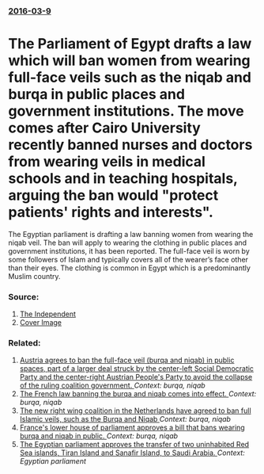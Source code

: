 ### [2016-03-9](/news/2016/03/9/index.md)

# The Parliament of Egypt drafts a law which will ban women from wearing full-face veils such as the niqab and burqa in public places and government institutions. The move comes after Cairo University recently banned nurses and doctors from wearing veils in medical schools and in teaching hospitals, arguing the ban would "protect patients' rights and interests". 

The Egyptian parliament is drafting a law banning women from wearing the niqab veil. The ban will apply to wearing the clothing in public places and government institutions, it has been reported. The full-face veil is worn by some followers of Islam and typically covers all of the wearer’s face other than their eyes. The clothing is common in Egypt which is a predominantly Muslim country.


### Source:

1. [The Independent](http://www.independent.co.uk/news/world/africa/egypt-drafts-bill-to-ban-niqab-veil-in-public-places-a6920701.html)
1. [Cover Image](https://static.independent.co.uk/s3fs-public/thumbnails/image/2015/11/25/10/burka.jpg)

### Related:

1. [Austria agrees to ban the full-face veil (burqa and niqab) in public spaces, part of a larger deal struck by the center-left Social Democratic Party and the center-right Austrian People's Party to avoid the collapse of the ruling coalition government. ](/news/2017/01/31/austria-agrees-to-ban-the-full-face-veil-burqa-and-niqab-in-public-spaces-part-of-a-larger-deal-struck-by-the-center-left-social-democra.md) _Context: burqa, niqab_
2. [The French law banning the burqa and niqab comes into effect. ](/news/2011/04/11/the-french-law-banning-the-burqa-and-niqab-comes-into-effect.md) _Context: burqa, niqab_
3. [The new right wing coalition in the Netherlands have agreed to ban full Islamic veils, such as the Burqa and Niqab ](/news/2010/09/30/the-new-right-wing-coalition-in-the-netherlands-have-agreed-to-ban-full-islamic-veils-such-as-the-burqa-and-niqab.md) _Context: burqa, niqab_
4. [France's lower house of parliament approves a bill that bans wearing burqa and niqab in public. ](/news/2010/07/13/france-s-lower-house-of-parliament-approves-a-bill-that-bans-wearing-burqa-and-niqab-in-public.md) _Context: burqa, niqab_
5. [The Egyptian parliament approves the transfer of two uninhabited Red Sea islands, Tiran Island and Sanafir Island, to Saudi Arabia. ](/news/2017/06/14/the-egyptian-parliament-approves-the-transfer-of-two-uninhabited-red-sea-islands-tiran-island-and-sanafir-island-to-saudi-arabia.md) _Context: Egyptian parliament_
